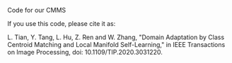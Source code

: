 Code for our CMMS

If you use this code, please cite it as:

L. Tian, Y. Tang, L. Hu, Z. Ren and W. Zhang, "Domain Adaptation by Class Centroid Matching and Local Manifold Self-Learning," in IEEE Transactions on Image Processing, doi: 10.1109/TIP.2020.3031220.
